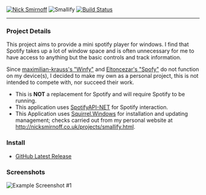 <a href="http://nicksmirnoff.co.uk/"><img src="http://i.imgur.com/gHBdEQk.png" alt="Nick Smirnoff"/></a>
<a><img src="https://i.imgur.com/8NHjLLG.png" alt="Smallify" /></a>
<a href="http://nicksmirnoff.co.uk/projects/smallify.html"><img src="https://img.shields.io/badge/build-passing-green.svg" alt="Build Status"/></a>
***
### Project Details
This project aims to provide a mini spotify player for windows. I find that Spotify takes up a lot of window space and is often unnecessary for me to have access to anything but the basic controls and track information.

Since [maximilian-krauss's "Winfy"](https://github.com/maximilian-krauss/Winfy) and [Eltoncezar's "Spofy"](https://github.com/eltoncezar/Spofy) do not function on my device(s), I decided to make my own as a personal project, this is not intended to compete with, nor succeed their work.

- This is **NOT** a replacement for Spotify and will require Spotify to be running.
- This application uses [SpotifyAPI-NET](https://github.com/JohnnyCrazy/SpotifyAPI-NET) for Spotify interaction.
- This Application uses [Squirrel.Windows](https://github.com/Squirrel/Squirrel.Windows) for installation and updating management; checks carried out from my personal website at http://nicksmirnoff.co.uk/projects/smallify.html.

### Install
- [GitHub Latest Release](https://github.com/hypzeh/smallify/releases/latest)

### Screenshots
![Example Screenshot #1](https://i.imgur.com/B3XZzXj.png)